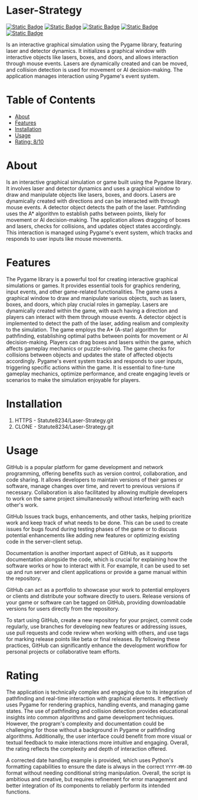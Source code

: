 # Laser-Strategy

[![Static Badge](https://img.shields.io/badge/pygame-maroon)](https://pypi.org/project/pygame/)
[![Static Badge](https://img.shields.io/badge/numpy-olive)](https://pypi.org/project/numpy/)
[![Static Badge](https://img.shields.io/badge/sys-Green)](https://pypi.org/project/os-sys/)
[![Static Badge](https://img.shields.io/badge/math-Purple)](https://pypi.org/project/python-math/)
[![Static Badge](https://img.shields.io/badge/random-Teal)](https://pypi.org/project/random-number/)

Is an interactive graphical simulation using the Pygame library, featuring laser and detector dynamics. It initializes a graphical window with interactive objects like lasers, boxes, and doors, and allows interaction through mouse events. Lasers are dynamically created and can be moved, and collision detection is used for movement or AI decision-making. The application manages interaction using Pygame's event system.

# Table of Contents

- [About](#about)
- [Features](#features)
- [Installation](#installation)
- [Usage](#usage)
- [Rating: 8/10](#rating)

# About
Is an interactive graphical simulation or game built using the Pygame library. It involves laser and detector dynamics and uses a graphical window to draw and manipulate objects like lasers, boxes, and doors. Lasers are dynamically created with directions and can be interacted with through mouse events. A detector object detects the path of the laser. Pathfinding uses the A* algorithm to establish paths between points, likely for movement or AI decision-making. The application allows dragging of boxes and lasers, checks for collisions, and updates object states accordingly. This interaction is managed using Pygame's event system, which tracks and responds to user inputs like mouse movements.

# Features
The Pygame library is a powerful tool for creating interactive graphical simulations or games. It provides essential tools for graphics rendering, input events, and other game-related functionalities. The game uses a graphical window to draw and manipulate various objects, such as lasers, boxes, and doors, which play crucial roles in gameplay. Lasers are dynamically created within the game, with each having a direction and players can interact with them through mouse events. A detector object is implemented to detect the path of the laser, adding realism and complexity to the simulation. The game employs the A* (A-star) algorithm for pathfinding, establishing optimal paths between points for movement or AI decision-making. Players can drag boxes and lasers within the game, which affects gameplay mechanics or puzzle-solving. The game checks for collisions between objects and updates the state of affected objects accordingly. Pygame's event system tracks and responds to user inputs, triggering specific actions within the game. It is essential to fine-tune gameplay mechanics, optimize performance, and create engaging levels or scenarios to make the simulation enjoyable for players.

# Installation
1) HTTPS - Statute8234/Laser-Strategy.git
2) CLONE - Statute8234/Laser-Strategy.git
   
# Usage
GitHub is a popular platform for game development and network programming, offering benefits such as version control, collaboration, and code sharing. It allows developers to maintain versions of their games or software, manage changes over time, and revert to previous versions if necessary. Collaboration is also facilitated by allowing multiple developers to work on the same project simultaneously without interfering with each other's work.

GitHub Issues track bugs, enhancements, and other tasks, helping prioritize work and keep track of what needs to be done. This can be used to create issues for bugs found during testing phases of the game or to discuss potential enhancements like adding new features or optimizing existing code in the server-client setup.

Documentation is another important aspect of GitHub, as it supports documentation alongside the code, which is crucial for explaining how the software works or how to interact with it. For example, it can be used to set up and run server and client applications or provide a game manual within the repository.

GitHub can act as a portfolio to showcase your work to potential employers or clients and distribute your software directly to users. Release versions of your game or software can be tagged on GitHub, providing downloadable versions for users directly from the repository.

To start using GitHub, create a new repository for your project, commit code regularly, use branches for developing new features or addressing issues, use pull requests and code review when working with others, and use tags for marking release points like beta or final releases. By following these practices, GitHub can significantly enhance the development workflow for personal projects or collaborative team efforts.

# Rating
The application is technically complex and engaging due to its integration of pathfinding and real-time interaction with graphical elements. It effectively uses Pygame for rendering graphics, handling events, and managing game states. The use of pathfinding and collision detection provides educational insights into common algorithms and game development techniques. However, the program's complexity and documentation could be challenging for those without a background in Pygame or pathfinding algorithms. Additionally, the user interface could benefit from more visual or textual feedback to make interactions more intuitive and engaging. Overall, the rating reflects the complexity and depth of interaction offered.

A corrected date handling example is provided, which uses Python's formatting capabilities to ensure the date is always in the correct `YYYY-MM-DD` format without needing conditional string manipulation. Overall, the script is ambitious and creative, but requires refinement for error management and better integration of its components to reliably perform its intended functions.
